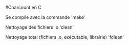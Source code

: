 #Charcount en C

Se compile avec la commande
'make'

Nettoyage des fichiers .o
'clean'

Nettoyage total (fichiers .o, exécutable, librairie)
'fclean'
